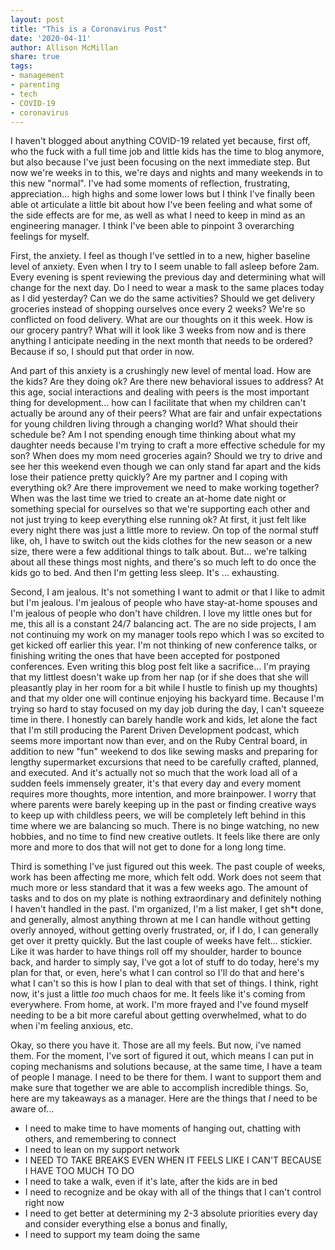 ```yaml
---
layout: post
title: "This is a Coronavirus Post"
date: '2020-04-11'
author: Allison McMillan
share: true
tags:
- management
- parenting
- tech
- COVID-19
- coronavirus
---
```


I haven't blogged about anything COVID-19 related yet because, first off, who the fuck with a full time job and little kids has the time to blog anymore, but also because I've just been focusing on the next immediate step. But now we're weeks in to this, we're days and nights and many weekends in to this new "normal". I've had some moments of reflection, frustrating, appreciation... high highs and some lower lows but I think I've finally been able ot articulate a little bit about how I've been feeling and what some of the side effects are for me, as well as what I need to keep in mind as an engineering manager. I think I've been able to pinpoint 3 overarching feelings for myself.

First, the anxiety. I feel as though I've settled in to a new, higher baseline level of anxiety. Even when I try to I seem unable to fall asleep before 2am. Every evening is spent reviewing the previous day and determining what will change for the next day. Do I need to wear a mask to the same places today as I did yesterday? Can we do the same activities? Should we get delivery groceries instead of shopping ourselves once every 2 weeks? We're so conflicted on food delivery. What are our thoughts on it this week. How is our grocery pantry? What will it look like 3 weeks from now and is there anything I anticipate needing in the next month that needs to be ordered? Because if so, I should put that order in now. 

And part of this anxiety is a crushingly new level of mental load. How are the kids? Are they doing ok? Are there new behavioral issues to address? At this age, social interactions and dealing with peers is the most important thing for development... how can I facilitate that when my children can't actually be around any of their peers? What are fair and unfair expectations for young children living through a changing world? What should their schedule be? Am I not spending enough time thinking about what my daughter needs because I'm trying to craft a more effective schedule for my son? When does my mom need groceries again? Should we try to drive and see her this weekend even though we can only stand far apart and the kids lose their patience pretty quickly? Are my partner and I coping with everything ok? Are there improvement we need to make working together? When was the last time we tried to create an at-home date night or something special for ourselves so that we're supporting each other and not just trying to keep everything else running ok? At first, it just felt like every night there was just a little more to review. On top of the normal stuff like, oh, I have to switch out the kids clothes for the new season or a new size, there were a few additional things to talk about. But... we're talking about all these things most nights, and there's so much left to do once the kids go to bed. And then I'm getting less sleep. It's ... exhausting.

Second, I am jealous. It's not something I want to admit or that I like to admit but I'm jealous. I'm jealous of people who have stay-at-home spouses and I'm jealous of people who don't have children. I love my little ones but for me, this all is a constant 24/7 balancing act. The are no side projects, I am not continuing my work on my manager tools repo which I was so excited to get kicked off earlier this year. I'm not thinking of new conference talks, or finishing writing the ones that have been accepted for postponed conferences. Even writing this blog post felt like a sacrifice... I'm praying that my littlest doesn't wake up from her nap (or if she does that she will pleasantly play in her room for a bit while I hustle to finish up my thoughts) and that my older one will continue enjoying his backyard time. Because I'm trying so hard to stay focused on my day job during the day, I can't squeeze time in there. I honestly can barely handle work and kids, let alone the fact that I'm still producing the Parent Driven Development podcast, which seems more important now than ever, and on the Ruby Central board, in addition to new "fun" weekend to dos like sewing masks and preparing for lengthy supermarket excursions that need to be carefully crafted, planned, and executed. And it's actually not so much that the work load all of a sudden feels immensely greater, it's that every day and every moment requires more thoughts, more intention, and more brainpower. I worry that where parents were barely keeping up in the past or finding creative ways to keep up with childless peers, we will be completely left behind in this time where we are balancing so much. There is no binge watching, no new hobbies, and no time to find new creative outlets. It feels like there are only more and more to dos that will not get to done for a long long time.

Third is something I've just figured out this week. The past couple of weeks, work has been affecting me more, which felt odd. Work does not seem that much more or less standard that it was a few weeks ago. The amount of tasks and to dos on my plate is nothing extraordinary and definitely nothing I haven't handled in the past. I'm organized, I'm a list maker, I get sh*t done, and generally, almost anything thrown at me I can handle without getting overly annoyed, without getting overly frustrated, or, if I do, I can generally get over it pretty quickly. But the last couple of weeks have felt... stickier. Like it was harder to have things roll off my shoulder, harder to bounce back, and harder to simply say, I've got a lot of stuff to do today, here's my plan for that, or even, here's what I can control so I'll do that and here's what I can't so this is how I plan to deal with that set of things. I think, right now, it's just a little _too_ much chaos for me. It feels like it's coming from everywhere. From home, at work. I'm more frayed and I've found myself needing to be a bit more careful about getting overwhelmed, what to do when i'm feeling anxious, etc.

Okay, so there you have it. Those are all my feels. But now, i've named them. For the moment, I've sort of figured it out, which means I can put in coping mechanisms and solutions because, at the same time, I have a team of people I manage. I need to be there for them. I want to support them and make sure that together we are able to accomplish incredible things. So, here are my takeaways as a manager. Here are the things that _I_ need to be aware of...

- I need to make time to have moments of hanging out, chatting with others, and remembering to connect
- I need to lean on my support network
- I NEED TO TAKE BREAKS EVEN WHEN IT FEELS LIKE I CAN'T BECAUSE I HAVE TOO MUCH TO DO
- I need to take a walk, even if it's late, after the kids are in bed
- I need to recognize and be okay with all of the things that I can't control right now
- I need to get better at determining my 2-3 absolute priorities every day and consider everything else a bonus
and finally, 
- I need to support my team doing the same


